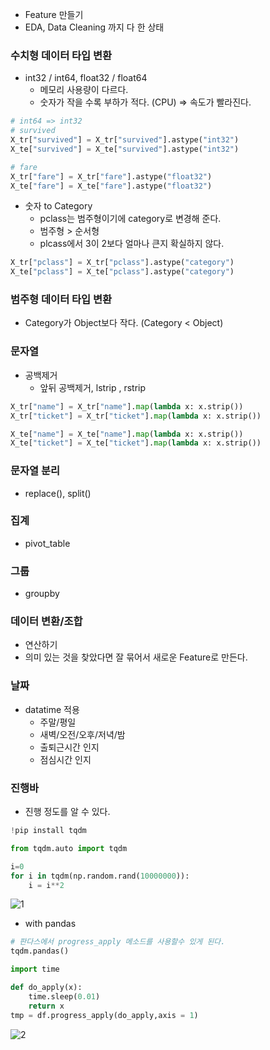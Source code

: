 - Feature 만들기
- EDA, Data Cleaning 까지 다 한 상태

### 수치형 데이터 타입 변환

- int32 / int64, float32 / float64
    - 메모리 사용량이 다르다.
    - 숫자가 작을 수록 부하가 적다. (CPU) ⇒ 속도가 빨라진다.

```python
# int64 => int32
# survived
X_tr["survived"] = X_tr["survived"].astype("int32")
X_te["survived"] = X_te["survived"].astype("int32")

# fare
X_tr["fare"] = X_tr["fare"].astype("float32")
X_te["fare"] = X_te["fare"].astype("float32")
```

- 숫자 to Category
    - pclass는 범주형이기에 category로 변경해 준다.
    - 범주형 > 순서형
    - plcass에서 3이 2보다 얼마나 큰지 확실하지 않다.

```python
X_tr["pclass"] = X_tr["pclass"].astype("category")
X_te["pclass"] = X_te["pclass"].astype("category")
```

### 범주형 데이터 타입 변환

- Category가 Object보다 작다. (Category < Object)

### 문자열

- 공백제거
    - 앞뒤 공백제거, lstrip , rstrip

```python
X_tr["name"] = X_tr["name"].map(lambda x: x.strip())
X_tr["ticket"] = X_tr["ticket"].map(lambda x: x.strip())

X_te["name"] = X_te["name"].map(lambda x: x.strip())
X_te["ticket"] = X_te["ticket"].map(lambda x: x.strip())
```

### 문자열 분리

- replace(), split()

### 집계

- pivot_table

### 그룹

- groupby

### 데이터 변환/조합

- 연산하기
- 의미 있는 것을 찾았다면 잘 묶어서 새로운 Feature로 만든다.

### 날짜

- datatime 적용
    - 주말/평일
    - 새벽/오전/오후/저녁/밤
    - 출퇴근시간 인지
    - 점심시간 인지

### 진행바

- 진행 정도를 알 수 있다.

```python
!pip install tqdm
```

```python
from tqdm.auto import tqdm

i=0
for i in tqdm(np.random.rand(10000000)):
    i = i**2
```

![1](https://github.com/DaSeul-Seo/Playdata_Study/assets/67898022/804d8b50-2b9e-4f18-948f-86df1aefdc68)

- with pandas

```python
# 판다스에서 progress_apply 메소드를 사용할수 있게 된다.
tqdm.pandas()

import time

def do_apply(x):
    time.sleep(0.01)
    return x
tmp = df.progress_apply(do_apply,axis = 1)
```
![2](https://github.com/DaSeul-Seo/Playdata_Study/assets/67898022/01bb0d90-36d4-4b42-9306-794fa87f6707)
